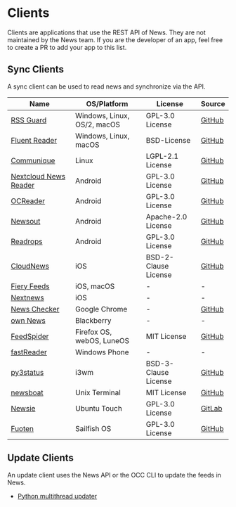 # Clients

Clients are applications that use the REST API of News. They are not maintained by the News team.
If you are the developer of an app, feel free to create a PR to add your app to this list.

## Sync Clients

A sync client can be used to read news and synchronize via the API.

| Name                                                                                                             | OS/Platform                  | License              | Source                                                             |
|------------------------------------------------------------------------------------------------------------------|------------------------------|----------------------|--------------------------------------------------------------------|
| [RSS Guard](https://github.com/martinrotter/rssguard)                                                            | Windows, Linux, OS/2, macOS  | GPL-3.0 License      | [GitHub](https://github.com/martinrotter/rssguard)                 |
| [Fluent Reader](https://github.com/yang991178/fluent-reader)                                                     | Windows, Linux, macOS  | BSD-License      | [GitHub](https://github.com/yang991178/fluent-reader)                          |
| [Communique](https://flathub.org/apps/details/com.github.suzie97.communique)                                                              | Linux                  |  LGPL-2.1 License      | [GitHub](https://github.com/Suzie97/Communique)                |
| [Nextcloud News Reader](https://play.google.com/store/apps/details?id=de.luhmer.owncloudnewsreader)              | Android                      | GPL-3.0 License      | [GitHub](https://github.com/nextcloud/news-android-app)            |
| [OCReader](https://f-droid.org/repository/browse/?fdid=email.schaal.ocreader)                                    | Android                      | GPL-3.0 License      | [GitHub](https://github.com/schaal/ocreader)                       |
| [Newsout](https://play.google.com/store/apps/details?id=com.inspiredandroid.newsout)                             | Android                      | Apache-2.0 License   | [GitHub](https://github.com/SimonSchubert/NewsOut)                 |
| [Readrops](https://f-droid.org/en/packages/com.readrops.app/)                                                    | Android                      | GPL-3.0 License      | [GitHub](https://github.com/readrops/Readrops)                     |
| [CloudNews](https://apps.apple.com/app/cloudnews-owncloud-news-reader/id683859706)                               | iOS                          | BSD-2-Clause License | [GitHub](https://github.com/owncloud/news-ios-app)                 |
| [Fiery Feeds](http://cocoacake.net/)                                    | iOS, macOS                             | -                            | -                    |
| [Nextnews](https://apps.apple.com/us/app/nextnews/id1573041539)                                                  | iOS                          | -                    | -                                                                  |
| [News Checker](https://chrome.google.com/webstore/detail/owncloud-news-checker/hnmagnmdnfdhabdlicankfbfhcdgbfhe) | Google Chrome                | -                    | [GitHub](https://github.com/owncloud-archive/news-chrome-notifier) |
| [own News](https://appworld.blackberry.com/webstore/content/32767887/)                                           | Blackberry                   | -                    | -                                                                  |
| [FeedSpider](https://www.feedspider.net/)                                                                        | Firefox OS, webOS, LuneOS    | MIT License          | [GitHub](https://github.com/OthelloVentures/feedspider)            |
| [fastReader](https://www.windowsphone.com/en-us/store/app/fastreader/e55e696d-aa45-4a49-bb1c-a1fc7fdabec1)       | Windows Phone                | -                    | -                                                                  |
| [py3status](https://github.com/ultrabug/py3status/)                                                              | i3wm                         | BSD-3-Clause License | [GitHub](https://github.com/ultrabug/py3status/)                   |
| [newsboat](https://newsboat.org/)                                                                                | Unix Terminal                | MIT License          | [GitHub](https://github.com/newsboat/newsboat)                     |
| [Newsie](https://open-store.io/app/newsie.martinferretti)                                                        | Ubuntu Touch                 | GPL-3.0 License      | [GitLab](https://gitlab.com/ferrettim/newsie)                      |
| [Fuoten](https://github.com/Huessenbergnetz/Fuoten)                                                              | Sailfish OS                  | GPL-3.0 License      | [GitHub](https://github.com/Huessenbergnetz/Fuoten)                |

## Update Clients

An update client uses the News API or the OCC CLI to update the feeds in News.

* [Python multithread updater](https://github.com/nextcloud/news-updater)
